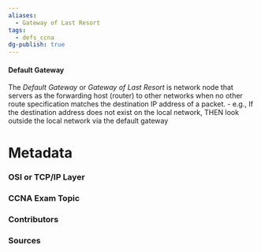 ```yaml
---
aliases:
  - Gateway of Last Resort
tags:
  - defs_ccna
dg-publish: true
---
```

#### Default Gateway
The *Default Gateway* or *Gateway of Last Resort* is network node that servers as the forwarding host (router) to other networks when no other route specification matches the destination IP address of a packet.
	- e.g., If the destination address does not exist on the local network, THEN look outside the local network via the default gateway 

# Metadata
### OSI or TCP/IP Layer

### CCNA Exam Topic

### Contributors

### Sources



